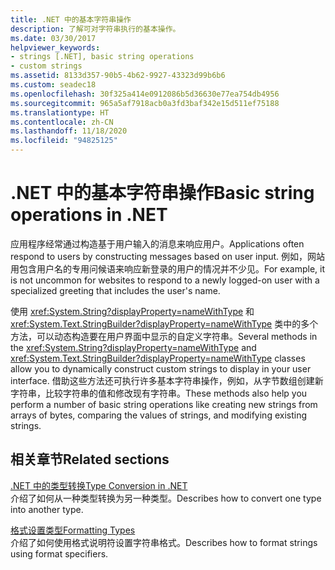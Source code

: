 ```yaml
---
title: .NET 中的基本字符串操作
description: 了解可对字符串执行的基本操作。
ms.date: 03/30/2017
helpviewer_keywords:
- strings [.NET], basic string operations
- custom strings
ms.assetid: 8133d357-90b5-4b62-9927-43323d99b6b6
ms.custom: seadec18
ms.openlocfilehash: 30f325a414e0912086b5d36630e77ea754db4956
ms.sourcegitcommit: 965a5af7918acb0a3fd3baf342e15d511ef75188
ms.translationtype: HT
ms.contentlocale: zh-CN
ms.lasthandoff: 11/18/2020
ms.locfileid: "94825125"
---
```

# <a name="basic-string-operations-in-net"></a><span data-ttu-id="073fd-103">.NET 中的基本字符串操作</span><span class="sxs-lookup"><span data-stu-id="073fd-103">Basic string operations in .NET</span></span>

<span data-ttu-id="073fd-104">应用程序经常通过构造基于用户输入的消息来响应用户。</span><span class="sxs-lookup"><span data-stu-id="073fd-104">Applications often respond to users by constructing messages based on user input.</span></span> <span data-ttu-id="073fd-105">例如，网站用包含用户名的专用问候语来响应新登录的用户的情况并不少见。</span><span class="sxs-lookup"><span data-stu-id="073fd-105">For example, it is not uncommon for websites to respond to a newly logged-on user with a specialized greeting that includes the user's name.</span></span>

<span data-ttu-id="073fd-106">使用 <xref:System.String?displayProperty=nameWithType> 和 <xref:System.Text.StringBuilder?displayProperty=nameWithType> 类中的多个方法，可以动态构造要在用户界面中显示的自定义字符串。</span><span class="sxs-lookup"><span data-stu-id="073fd-106">Several methods in the <xref:System.String?displayProperty=nameWithType> and <xref:System.Text.StringBuilder?displayProperty=nameWithType> classes allow you to dynamically construct custom strings to display in your user interface.</span></span> <span data-ttu-id="073fd-107">借助这些方法还可执行许多基本字符串操作，例如，从字节数组创建新字符串，比较字符串的值和修改现有字符串。</span><span class="sxs-lookup"><span data-stu-id="073fd-107">These methods also help you perform a number of basic string operations like creating new strings from arrays of bytes, comparing the values of strings, and modifying existing strings.</span></span>

## <a name="related-sections"></a><span data-ttu-id="073fd-108">相关章节</span><span class="sxs-lookup"><span data-stu-id="073fd-108">Related sections</span></span>

<span data-ttu-id="073fd-109">[.NET 中的类型转换](type-conversion.md)</span><span class="sxs-lookup"><span data-stu-id="073fd-109">[Type Conversion in .NET](type-conversion.md)</span></span>\
<span data-ttu-id="073fd-110">介绍了如何从一种类型转换为另一种类型。</span><span class="sxs-lookup"><span data-stu-id="073fd-110">Describes how to convert one type into another type.</span></span>

<span data-ttu-id="073fd-111">[格式设置类型](formatting-types.md)</span><span class="sxs-lookup"><span data-stu-id="073fd-111">[Formatting Types](formatting-types.md)</span></span>\
<span data-ttu-id="073fd-112">介绍了如何使用格式说明符设置字符串格式。</span><span class="sxs-lookup"><span data-stu-id="073fd-112">Describes how to format strings using format specifiers.</span></span>

